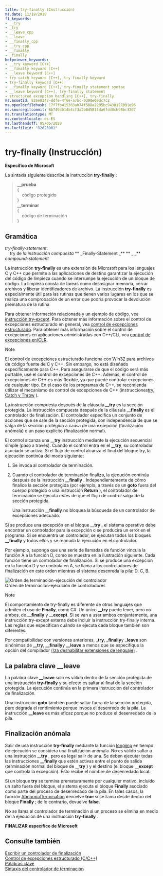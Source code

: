```yaml
---
title: try-finally (Instrucción)
ms.date: 11/19/2018
f1_keywords:
- __try
- _try
- __leave_cpp
- __leave
- __finally_cpp
- __try_cpp
- __finally
- _finally
helpviewer_keywords:
- __try keyword [C++]
- __finally keyword [C++]
- __leave keyword [C++]
- try-catch keyword [C++], try-finally keyword
- try-finally keyword [C++]
- __finally keyword [C++], try-finally statement syntax
- __leave keyword [C++], try-finally statement
- structured exception handling [C++], try-finally
ms.assetid: 826e0347-ddfe-4f6e-a7bc-0398e0edc7c2
ms.openlocfilehash: 17f7fb415303ab74f588a2205bc9430127091e96
ms.sourcegitcommit: 6b749db14b4cf3a2b8d581fda6fdd8cb98bc3207
ms.translationtype: MT
ms.contentlocale: es-ES
ms.lasthandoff: 05/05/2020
ms.locfileid: "82825901"
---
```

# <a name="try-finally-statement"></a>try-finally (Instrucción)

**Específico de Microsoft**

La sintaxis siguiente describe la instrucción **try-finally** :

> **\_\_prueba**<br/>
> {\
> &nbsp;&nbsp;&nbsp;&nbsp;código protegido \
> }\
> **\_\_terminar**\
> {\
> &nbsp;&nbsp;&nbsp;&nbsp;código de terminación \
> }

## <a name="grammar"></a>Gramática

*try-finally-statement*:<br/>
&nbsp;&nbsp;&nbsp;&nbsp;try de *la instrucción compuesta* ** \_Finally-Statement \_** ** \_ \_** *compound-statement*

La instrucción **try-finally** es una extensión de Microsoft para los lenguajes C y C++ que permite a las aplicaciones de destino garantizar la ejecución del código de limpieza cuando se interrumpe la ejecución de un bloque de código. La limpieza consta de tareas como desasignar memoria, cerrar archivos y liberar identificadores de archivo. La instrucción **try-finally** es especialmente útil para las rutinas que tienen varios lugares en los que se realiza una comprobación de un error que podría provocar la devolución prematura de la rutina.

Para obtener información relacionada y un ejemplo de código, vea [instrucción try-except](../cpp/try-except-statement.md). Para obtener más información sobre el control de excepciones estructurado en general, vea [control de excepciones estructurado](../cpp/structured-exception-handling-c-cpp.md). Para obtener más información sobre el control de excepciones en aplicaciones administradas con C++/CLI, vea [control de excepciones en/CLR](../extensions/exception-handling-cpp-component-extensions.md).

> [!NOTE]
> El control de excepciones estructurado funciona con Win32 para archivos de código fuente de C y C++. Sin embargo, no está diseñado específicamente para C++. Para asegurarse de que el código será más portable, use el control de excepciones de C++. Además, el control de excepciones de C++ es más flexible, ya que puede controlar excepciones de cualquier tipo. En el caso de los programas de C++, se recomienda utilizar el mecanismo de control de excepciones de C++ (instrucciones[try, Catch y Throw](../cpp/try-throw-and-catch-statements-cpp.md) ).

La instrucción compuesta después de la cláusula **__try** es la sección protegida. La instrucción compuesta después de la cláusula **__finally** es el controlador de finalización. El controlador especifica un conjunto de acciones que se sale de la sección protegida, con independencia de que se salga de la sección protegida a causa de una excepción (finalización anómala) o un paso explícito (finalización normal).

El control alcanza una **__try** instrucción mediante la ejecución secuencial simple (paso a través). Cuando el control entra en el **__try**, su controlador asociado se activa. Si el flujo de control alcanza el final del bloque try, la ejecución continúa del modo siguiente:

1. Se invoca al controlador de terminación.

1. Cuando el controlador de terminación finaliza, la ejecución continúa después de la instrucción **__finally** . Independientemente de cómo finalice la sección protegida (por ejemplo, a través de un **goto** fuera del cuerpo protegido o una instrucción **Return** ), el controlador de terminación se ejecuta *antes* de que el flujo de control salga de la sección protegida.

   Una instrucción **__finally** no bloquea la búsqueda de un controlador de excepciones adecuado.

Si se produce una excepción en el bloque **__try** , el sistema operativo debe encontrar un controlador para la excepción o se producirá un error en el programa. Si se encuentra un controlador, se ejecutan todos los bloques **__finally** y todos ellos y se reanuda la ejecución en el controlador.

Por ejemplo, suponga que una serie de llamadas de función vincula la función A a la función D, como se muestra en la ilustración siguiente. Cada función tiene un controlador de finalización. Si se produce una excepción en la función D y se controla en A, se llama a los controladores de finalización en este orden mientras el sistema desenreda la pila: D, C, B.

![Orden de terminación&#45;ejecución del controlador](../cpp/media/vc38cx1.gif "Orden de terminación&#45;ejecución del controlador") <br/>
Orden de terminación-ejecución de controladores

> [!NOTE]
> El comportamiento de try-finally es diferente de otros lenguajes que admiten el uso de **Finally**, como C#.  Un único **__try** puede tener, pero no ambos, de **__finally** y **__except**.  Si se van a usar ambos conjuntamente, una instrucción try-except externa debe incluir la instrucción try-finally interna.  Las reglas que especifican cuándo se ejecuta cada bloque también son diferentes.

Por compatibilidad con versiones anteriores, **_try**, **_finally**y **_leave** son sinónimos de **__try**, **__finally**y **__leave** a menos que se especifique la opción del compilador [ \(/za deshabilitar extensiones de lenguaje)](../build/reference/za-ze-disable-language-extensions.md) .

## <a name="the-__leave-keyword"></a>La palabra clave __leave

La palabra clave **__leave** solo es válida dentro de la sección protegida de una instrucción **try-finally** y su efecto es saltar al final de la sección protegida. La ejecución continúa en la primera instrucción del controlador de finalización.

Una instrucción **goto** también puede saltar fuera de la sección protegida, pero degrada el rendimiento porque invoca el desenredo de la pila. La instrucción **__leave** es más eficaz porque no produce el desenredado de la pila.

## <a name="abnormal-termination"></a>Finalización anómala

Salir de una instrucción **try-finally** mediante la función [longjmp](../c-runtime-library/reference/longjmp.md) en tiempo de ejecución se considera una finalización anómala. No es válido saltar a una instrucción **__try** , pero es legal salir de una. Se deben ejecutar todas las instrucciones **__finally** que estén activas entre el punto de salida (terminación normal del bloque de **__try** ) y el destino (el bloque **__except** que controla la excepción). Esto recibe el nombre de desenredado local.

Si un bloque **try** se termina prematuramente por cualquier motivo, incluido un salto fuera del bloque, el sistema ejecuta el bloque **Finally** asociado como parte del proceso de desenredado de la pila. En tales casos, la función [AbnormalTermination](/windows/win32/Debug/abnormaltermination) devuelve **true** si se llama desde dentro del bloque **Finally** ; de lo contrario, devuelve **false**.

No se llama al controlador de terminación si un proceso se elimina en medio de la ejecución de una instrucción **try-finally** .

**FINALIZAR específico de Microsoft**

## <a name="see-also"></a>Consulte también

[Escribir un controlador de finalización](../cpp/writing-a-termination-handler.md)<br/>
[Control de excepciones estructurado (C/C++)](../cpp/structured-exception-handling-c-cpp.md)<br/>
[Palabras clave](../cpp/keywords-cpp.md)<br/>
[Sintaxis del controlador de terminación](/windows/win32/Debug/termination-handler-syntax)
